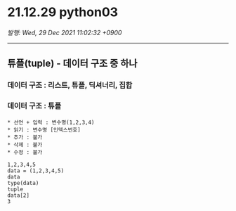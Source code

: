 # 21.12.29 python03

*발행: Wed, 29 Dec 2021 11:02:32 +0900*

---

<div>
<div>
<div>
<h2 id="튜플(tuple)---데이터-구조-중-하나">튜플(tuple) - 데이터 구조 중 하나</h2>
<h3 id="데이터-구조-:-리스트,-튜플,-딕셔너리,-집합">데이터 구조 : 리스트, 튜플, 딕셔너리, 집합</h3>
</div>
</div>
</div>
<div>
<div>
<div>
<h3 id="데이터-구조-:-튜플">데이터 구조 : 튜플</h3>
<pre class="ada"><code>* 선언 + 입력 : 변수명(1,2,3,4)
* 읽기 : 변수명 [인덱스번호]
* 추가 : 불가
* 삭제 : 불가
* 수정 : 불가</code></pre>
</div>
</div>
</div>
<pre class="python" id="code_1640738487216"><code>1,2,3,4,5
data = (1,2,3,4,5)
data
type(data)
tuple
data[2]
3</code></pre>
<p>&nbsp;</p>
<p>&nbsp;</p>
<p>&nbsp;</p>
<p>&nbsp;</p>
<p>&nbsp;</p>
<p>&nbsp;</p>
<p>&nbsp;</p>
<p>&nbsp;</p>
<p>&nbsp;</p>
<p>&nbsp;</p>
<p>&nbsp;</p>
<p>&nbsp;</p>
<p>&nbsp;</p>
<p>&nbsp;</p>
<p>&nbsp;</p>
<p>&nbsp;</p>
<p>&nbsp;</p>
<p>&nbsp;</p>
<p>&nbsp;</p>
<p>&nbsp;</p>
<p>&nbsp;</p>
<p>&nbsp;</p>